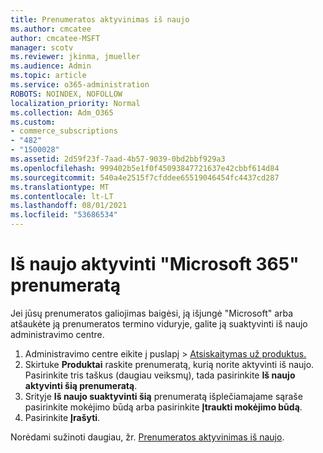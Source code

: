 ```yaml
---
title: Prenumeratos aktyvinimas iš naujo
ms.author: cmcatee
author: cmcatee-MSFT
manager: scotv
ms.reviewer: jkinma, jmueller
ms.audience: Admin
ms.topic: article
ms.service: o365-administration
ROBOTS: NOINDEX, NOFOLLOW
localization_priority: Normal
ms.collection: Adm_O365
ms.custom:
- commerce_subscriptions
- "482"
- "1500028"
ms.assetid: 2d59f23f-7aad-4b57-9039-0bd2bbf929a3
ms.openlocfilehash: 999402b5e1f0f45093847721637e42cbbf614d84
ms.sourcegitcommit: 540a4e2515f7cfddee65519046454fc4437cd287
ms.translationtype: MT
ms.contentlocale: lt-LT
ms.lasthandoff: 08/01/2021
ms.locfileid: "53686534"
---
```

# <a name="reactivate-a-microsoft-365-subscription"></a>Iš naujo aktyvinti "Microsoft 365" prenumeratą

Jei jūsų prenumeratos galiojimas baigėsi, ją išjungė "Microsoft" arba atšaukėte ją prenumeratos termino viduryje, galite ją suaktyvinti iš naujo administravimo centre.
  
1. Administravimo centre eikite į puslapį  >  [Atsiskaitymas už produktus.](https://go.microsoft.com/fwlink/p/?linkid=842054)
2. Skirtuke **Produktai** raskite prenumeratą, kurią norite aktyvinti iš naujo. Pasirinkite tris taškus (daugiau veiksmų), tada pasirinkite **Iš naujo aktyvinti šią prenumeratą**.
3. Srityje **Iš naujo suaktyvinti šią** prenumeratą išplečiamajame sąraše pasirinkite mokėjimo būdą arba pasirinkite **Įtraukti mokėjimo būdą**.
4. Pasirinkite **Įrašyti**.

Norėdami sužinoti daugiau, žr. [Prenumeratos aktyvinimas iš naujo](/microsoft-365/commerce/subscriptions/reactivate-your-subscription).
